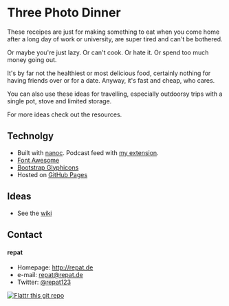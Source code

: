 # Three Photo Dinner
These receipes are just for making something to eat when you come home after a long day of work or university, are super tired and can't be bothered.

Or maybe you're just lazy. Or can't cook. Or hate it. Or spend too much money going out.

It's by far not the healthiest or most delicious food, certainly nothing for having friends over or for a date. Anyway, it's fast and cheap, who cares.

You can also use these ideas for travelling, especially outdoorsy trips with a single pot, stove and limited storage.

For more ideas check out the resources.

## Technolgy
* Built with [nanoc](http://nanoc.ws/). Podcast feed with [my extension](http://repat.de/2015/03/using-nanoc-for-podcast-feeds/).
* [Font Awesome](https://fortawesome.github.io/Font-Awesome/)
* [Bootstrap Glyphicons](http://getbootstrap.com/components/#glyphicons)
* Hosted on [GitHub Pages](https://pages.github.com/)

## Ideas
* See the [wiki](https://github.com/repat/threephotodinner/wiki)

## Contact
#### repat
* Homepage: http://repat.de
* e-mail: repat@repat.de
* Twitter: [@repat123](https://twitter.com/repat123 "repat123 on twitter")

[![Flattr this git repo](http://api.flattr.com/button/flattr-badge-large.png)](https://flattr.com/submit/auto?user_id=repat&url=https://github.com/repat/repat.github.io&title=repat.github.io&language=&tags=github&category=software) 